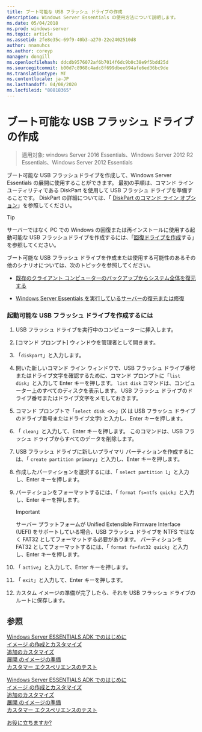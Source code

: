 ```yaml
---
title: ブート可能な USB フラッシュ ドライブの作成
description: Windows Server Essentials の使用方法について説明します。
ms.date: 05/04/2018
ms.prod: windows-server
ms.topic: article
ms.assetid: 2fe8e35c-69f9-40b3-a270-22e2402510d8
author: nnamuhcs
ms.author: coreyp
manager: dongill
ms.openlocfilehash: ddcdb9576072af6b7014f6dc9b0c38e9f5bdd25d
ms.sourcegitcommit: b00d7c8968c4adc8f699dbee694afe6ed36bc9de
ms.translationtype: MT
ms.contentlocale: ja-JP
ms.lasthandoff: 04/08/2020
ms.locfileid: "80818365"
---
```

# <a name="create-a-bootable-usb-flash-drive"></a>ブート可能な USB フラッシュ ドライブの作成

>適用対象: windows Server 2016 Essentials、Windows Server 2012 R2 Essentials、Windows Server 2012 Essentials

ブート可能な USB フラッシュドライブを作成して、Windows Server Essentials の展開に使用することができます。 最初の手順は、コマンド ライン ユーティリティである DiskPart を使用して USB フラッシュ ドライブを準備することです。 DiskPart の詳細については、「 [DiskPart のコマンド ライン オプション](https://go.microsoft.com/fwlink/?LinkId=207073)」を参照してください。  


> [!TIP]
> サーバーではなく PC での Windows の回復または再インストールに使用する起動可能な USB フラッシュドライブを作成するには、「[回復ドライブを作成](https://support.microsoft.com/help/4026852/windows-create-a-recovery-drive)する」を参照してください。
  
 ブート可能な USB フラッシュ ドライブを作成または使用する可能性のあるその他のシナリオについては、次のトピックを参照してください。  
  
-   [既存のクライアント コンピューターのバックアップからシステム全体を復元する](../manage/restore-a-full-system-from-an-existing-client-computer-backup.md)  
  
-   [Windows Server Essentials を実行しているサーバーの復元または修復](../manage/restore-or-repair-your-server-running-windows-server-essentials.md)  

  
### <a name="to-create-a-bootable-usb-flash-drive"></a>起動可能な USB フラッシュ ドライブを作成するには  
  
1.  USB フラッシュ ドライブを実行中のコンピューターに挿入します。  
  
2.  [コマンド プロンプト] ウィンドウを管理者として開きます。  
  
3.  「`diskpart`」と入力します。  
  
4.  開いた新しいコマンド ライン ウィンドウで、USB フラッシュ ドライブ番号またはドライブ文字を確認するために、コマンド プロンプトに「`list disk`」と入力して Enter キーを押します。 `list disk` コマンドは、コンピューター上のすべてのディスクを表示します。 USB フラッシュ ドライブのドライブ番号またはドライブ文字をメモしておきます。  
  
5.  コマンド プロンプトで「`select disk <X>`」(X は USB フラッシュ ドライブのドライブ番号またはドライブ文字) と入力し、Enter キーを押します。  
  
6.  「 `clean`」と入力して、Enter キーを押します。 このコマンドは、USB フラッシュ ドライブからすべてのデータを削除します。  
  
7.  USB フラッシュ ドライブに新しいプライマリ パーティションを作成するには、「 `create partition primary`」と入力し、Enter キーを押します。  
  
8.  作成したパーティションを選択するには、「 `select partition 1`」と入力し、Enter キーを押します。  
  
9. パーティションをフォーマットするには、「 `format fs=ntfs quick`」と入力し、Enter キーを押します。  
  
    > [!IMPORTANT]
    >  サーバー プラットフォームが Unified Extensible Firmware Interface (UEFI) をサポートしている場合、USB フラッシュ ドライブを NTFS ではなく FAT32 としてフォーマットする必要があります。 パーティションを FAT32 としてフォーマットするには、「 `format fs=fat32 quick`」と入力し、Enter キーを押します。  
  
10. 「 `active`」と入力して、Enter キーを押します。  
  
11. 「 `exit`」と入力して、Enter キーを押します。  
  
12. カスタム イメージの準備が完了したら、それを USB フラッシュ ドライブのルートに保存します。  
  
## <a name="see-also"></a>参照  

 [Windows Server ESSENTIALS ADK でのはじめに](Getting-Started-with-the-Windows-Server-Essentials-ADK.md)   
 [イメージ  の作成とカスタマイズ](Creating-and-Customizing-the-Image.md)  
 [追加のカスタマイズ](Additional-Customizations.md)   
 [展開  のイメージの準備](Preparing-the-Image-for-Deployment.md)  
 [カスタマー エクスペリエンスのテスト](Testing-the-Customer-Experience.md)   

 [Windows Server ESSENTIALS ADK でのはじめに](../install/Getting-Started-with-the-Windows-Server-Essentials-ADK.md)   
 [イメージ  の作成とカスタマイズ](../install/Creating-and-Customizing-the-Image.md)  
 [追加のカスタマイズ](../install/Additional-Customizations.md)   
 [展開  のイメージの準備](../install/Preparing-the-Image-for-Deployment.md)  
 [カスタマー エクスペリエンスのテスト](../install/Testing-the-Customer-Experience.md)   

 [お役に立ちますか?](https://windows.microsoft.com/windows/support)
